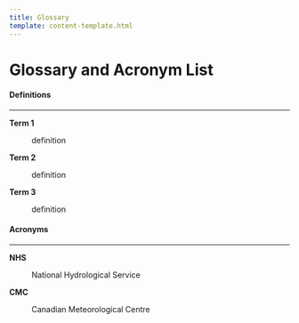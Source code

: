 ```yaml
---
title: Glossary
template: content-template.html
---
```



# Glossary and Acronym List

#### Definitions 
-------------------------------------------------------------------------
<dl>
<dt><b>Term 1</b></dt>
<dd>
<p>

definition 

</p>
</dd>
<dt><b>Term 2</b></dt>
<dd>
<p>

definition 

</p>
</dd>
<dt><b>Term 3</b></dt>
<dd>
<p>

definition 

</p>
</dd>
</p>

#### Acronyms 
-------------------------------------------------------------------------

<dl>
<dt><b>NHS</b></dt>
<dd>
<p>
National Hydrological Service

</p>
</dd>
<dt><b>CMC</b></dt>
<dd>
<p>

Canadian Meteorological Centre 

</p>
</dd>
</p>
